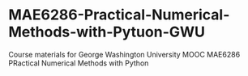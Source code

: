 # MAE6286-Practical-Numerical-Methods-with-Pytuon-GWU
Course materials for George Washington University MOOC MAE6286 PRactical Numerical Methods with Python
